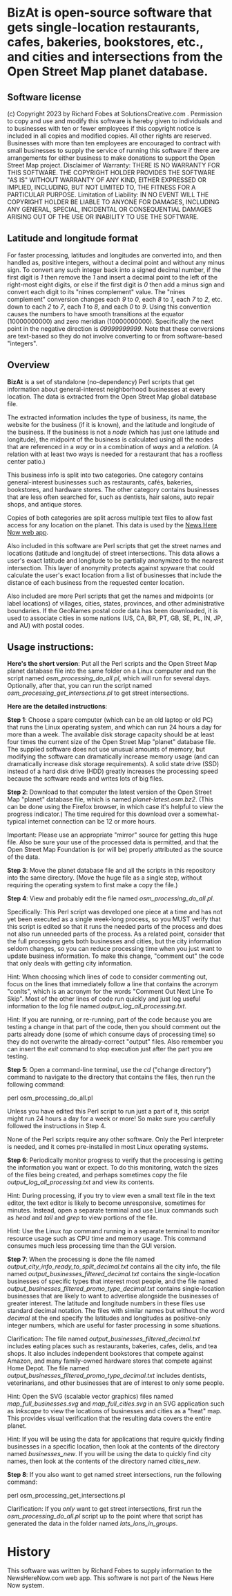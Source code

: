 <b>BizAt</b> is open-source software that gets single-location restaurants, cafes, bakeries, bookstores, etc., and cities and intersections from the Open Street Map planet database.
====================

Software license
----------------

(c) Copyright 2023 by Richard Fobes at SolutionsCreative.com .  Permission to copy and use and modify this software is hereby given to individuals and to businesses with ten or fewer employees if this copyright notice is included in all copies and modified copies.  All other rights are reserved.  Businesses with more than ten employees are encouraged to contract with small businesses to supply the service of running this software if there are arrangements for either business to make donations to support the Open Street Map project.
Disclaimer of Warranty:  THERE IS NO WARRANTY FOR THIS SOFTWARE. THE COPYRIGHT HOLDER PROVIDES THE SOFTWARE "AS IS" WITHOUT WARRANTY OF ANY KIND, EITHER EXPRESSED OR IMPLIED, INCLUDING, BUT NOT LIMITED TO, THE FITNESS FOR A PARTICULAR PURPOSE.  Limitation of Liability:  IN NO EVENT WILL THE COPYRIGHT HOLDER BE LIABLE TO ANYONE FOR DAMAGES, INCLUDING ANY GENERAL, SPECIAL, INCIDENTAL OR CONSEQUENTIAL DAMAGES ARISING OUT OF THE USE OR INABILITY TO USE THE SOFTWARE.

Latitude and longitude format
-------------

For faster processing, latitudes and longitudes are converted into, and then handled as, positive integers, without a decimal point and without any minus sign.  To convert any such integer back into a signed decimal number, if the first digit is <i>1</i> then remove the <i>1</i> and insert a decimal point to the left of the right-most eight digits, or else if the first digit is <i>0</i> then add a minus sign and convert each digit to its "nines complement" value.  The "nines complement" conversion changes each <i>9</i> to <i>0</i>, each <i>8</i> to <i>1</i>, each <i>7</i> to <i>2</i>, etc. down to each <i>2</i> to <i>7</i>, each <i>1</i> to <i>8</i>, and each <i>0</i> to <i>9</i>.  Using this convention causes the numbers to have smooth transitions at the equator (10000000000) and zero meridian (10000000000).  Specifically the next point in the negative direction is <i>09999999999</i>.  Note that these conversions are text-based so they do not involve converting to or from software-based "integers".

Overview
--------

**BizAt** is a set of standalone (no-dependency) Perl scripts that get information about general-interest neighborhood businesses at every location.  The data is extracted from the Open Street Map global database file.

The extracted information includes the type of business, its name, the website for the business (if it is known), and the latitude and longitude of the business.  If the business is not a *node* (which has just one latitude and longitude), the midpoint of the business is calculated using all the nodes that are referenced in a *way* or in a combination of *ways* and a *relation*.  (A relation with at least two ways is needed for a restaurant that has a roofless center patio.)

This business info is split into two categories.  One category contains general-interest businesses such as restaurants, cafés, bakeries, bookstores, and hardware stores.  The other category contains businesses that are less often searched for, such as dentists, hair salons, auto repair shops, and antique stores.

Copies of both categories are split across multiple text files to allow fast access for any location on the planet.  This data is used by the [News Here Now web app](https://www.newsherenow.com).

Also included in this software are Perl scripts that get the street names and locations (latitude and longitude) of street intersections.  This data allows a user's exact latitude and longitude to be partially anonymized to the nearest intersection.  This layer of anonymity protects against spyware that could calculate the user's exact location from a list of businesses that include the distance of each business from the requested center location.

Also included are more Perl scripts that get the names and midpoints (or label locations) of villages, cities, states, provinces, and other administrative boundaries.  If the GeoNames postal code data has been downloaded, it is used to associate cities in some nations (US, CA, BR, PT, GB, SE, PL, IN, JP, and AU) with postal codes.


Usage instructions:
----------------

<b>Here's the short version</b>:  Put all the Perl scripts and the Open Street Map planet database file into the same folder on a Linux computer and run the script named <i>osm_processing_do_all.pl</i>, which will run for several days.  Optionally, after that, you can run the script named <i>osm_processing_get_intersections.pl</i> to get street intersections.

<b>Here are the detailed instructions</b>:

<b>Step 1</b>:  Choose a spare computer (which can be an old laptop or old PC) that runs the Linux operating system, and which can run 24 hours a day for more than a week.  The available disk storage capacity should be at least four times the current size of the Open Street Map "planet" database file.  The supplied software does not use unusual amounts of memory, but modifying the software can dramatically increase memory usage (and can dramatically increase disk storage requirements).  A solid state drive (SSD) instead of a hard disk drive (HDD) greatly increases the processing speed because the software reads and writes lots of big files.

<b>Step 2</b>:  Download to that computer the latest version of the Open Street Map "planet" database file, which is named <i>planet-latest.osm.bz2</i>.  (This can be done using the Firefox browser, in which case it's helpful to view the progress indicator.)  The time required for this download over a somewhat-typical internet connection can be 12 or more hours.

Important:  Please use an appropriate "mirror" source for getting this huge file.  Also be sure your use of the processed data is permitted, and that the Open Street Map Foundation is (or will be) properly attributed as the source of the data.

<b>Step 3</b>:  Move the planet database file and all the scripts in this repository into the same directory.  (Move the huge file as a single step, without requiring the operating system to first make a copy the file.)

<b>Step 4</b>: View and probably edit the file named <i>osm_processing_do_all.pl</i>.

Specifically:  This Perl script was developed one piece at a time and has not yet been executed as a single week-long process, so you MUST verify that this script is edited so that it runs the needed parts of the process and does not also run unneeded parts of the process.  As a related point, consider that the full processing gets both businesses and cities, but the city information seldom changes, so you can reduce processing time when you just want to update business information.  To make this change, "comment out" the code that only deals with getting city information.

Hint:  When choosing which lines of code to consider commenting out, focus on the lines that immediately follow a line that contains the acronym "conlts", which is an acronym for the words "Comment Out Next Line To Skip".  Most of the other lines of code run quickly and just log useful information to the log file named <i>output_log_all_processing.txt</i>.

Hint:  If you are running, or re-running, part of the code because you are testing a change in that part of the code, then you should comment out the parts already done (some of which consume days of processing time) so they do not overwrite the already-correct "output" files.  Also remember you can insert the <i>exit</i> command to stop execution just after the part you are testing.

<b>Step 5</b>: Open a command-line terminal, use the <i>cd</i> ("change directory") command to navigate to the directory that contains the files, then run the following command:

perl osm_processing_do_all.pl

Unless you have edited this Perl script to run just a part of it, this script might run 24 hours a day for a week or more!  So make sure you carefully followed the instructions in Step 4.

None of the Perl scripts require any other software.  Only the Perl interpreter is needed, and it comes pre-installed in most Linux operating systems.

<b>Step 6</b>: Periodically monitor progress to verify that the processing is getting the information you want or expect.  To do this monitoring, watch the sizes of the files being created, and perhaps sometimes copy the file <i>output_log_all_processing.txt</i> and view its contents.

Hint:  During processing, if you try to view even a small text file in the text editor, the text editor is likely to become unresponsive, sometimes for minutes.  Instead, open a separate terminal and use Linux commands such as <i>head</i> and <i>tail</i> and <i>grep</i> to view portions of the file.

Hint:  Use the Linux <i>top</i> command running in a separate terminal to monitor resource usage such as CPU time and memory usage.  This command consumes much less processing time than the GUI version.

<b>Step 7</b>:  When the processing is done the file named <i>output_city_info_ready_to_split_decimal.txt</i> contains all the city info, the file named <i>output_businesses_filtered_decimal.txt</i> contains the single-location businesses of specific types that interest most people, and the file named <i>output_businesses_filtered_promo_type_decimal.txt</i> contains single-location businesses that are likely to want to advertise alongside the businesses of greater interest.  The latitude and longitude numbers in these files use standard decimal notation.  The files with similar names but without the word <i>decimal</i> at the end specify the latitudes and longitudes as positive-only integer numbers, which are useful for faster processing in some situations.

Clarification:  The file named <i>output_businesses_filtered_decimal.txt</i> includes eating places such as restaurants, bakeries, cafes, delis, and tea shops.  It also includes independent bookstores that compete against Amazon, and many family-owned hardware stores that compete against Home Depot.  The file named <i>output_businesses_filtered_promo_type_decimal.txt</i> includes dentists, veterinarians, and other businesses that are of interest to only some people.

Hint:  Open the SVG (scalable vector graphics) files named <i>map_full_businesses.svg</i> and <i>map_full_cities.svg</i> in an SVG application such as <i>Inkscape</i> to view the locations of businesses and cities as a "heat" map.  This provides visual verification that the resulting data covers the entire planet.

Hint:  If you will be using the data for applications that require quickly finding businesses in a specific location, then look at the contents of the directory named <i>businesses_new</i>.  If you will be using the data to quickly find city names, then look at the contents of the directory named <i>cities_new</i>.

<b>Step 8</b>:  If you also want to get named street intersections, run the following command:

perl osm_processing_get_intersections.pl

Clarification:  If you <i>only</i> want to get street intersections, first run the <i>osm_processing_do_all.pl</i> script up to the point where that script has generated the data in the folder named <i>lats_lons_in_groups</i>.


History
=======

This software was written by Richard Fobes to supply information to the NewsHereNow.com web app.  This software is not part of the News Here Now system.
